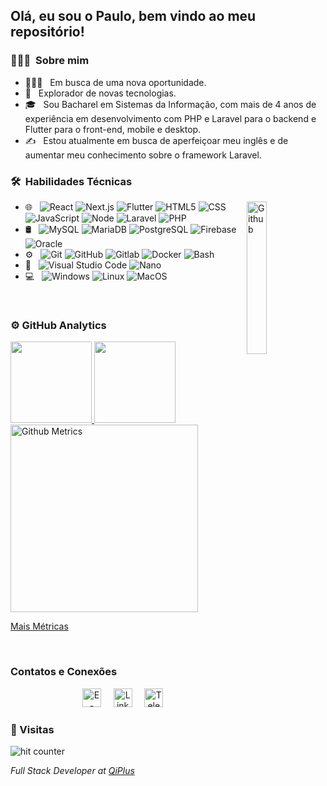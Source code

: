 <h2>Olá, eu sou o Paulo, bem vindo ao meu repositório!
<!--   <img src="https://media.giphy.com/media/12oufCB0MyZ1Go/giphy.gif" width="50"> -->
</h2>

<h3> 👨🏻‍💻 &nbsp;Sobre mim </h3>

- 👨🏻‍💻 &nbsp; Em busca de uma nova oportunidade.
- 🧭 &nbsp; Explorador de novas tecnologias.
- 🎓 &nbsp; Sou Bacharel em Sistemas da Informação, com mais de 4 anos de experiência em desenvolvimento com PHP e Laravel para o backend e Flutter para o front-end, mobile e desktop.
- ✍️ &nbsp; Estou atualmente em busca de aperfeiçoar meu inglês e de aumentar meu conhecimento sobre o framework Laravel.

<h3> 🛠 &nbsp;Habilidades Técnicas </h3>
<img width="25%" align="right" alt="Github" src="https://media.giphy.com/media/M9gbBd9nbDrOTu1Mqx/giphy.gif" />

- 🌐 &nbsp;
  ![React](https://img.shields.io/badge/-React-333333?style=flat&logo=react)
  ![Next.js](https://img.shields.io/badge/-Next.js-333333?style=flat&logo=next.js)
  ![Flutter](https://img.shields.io/badge/-Flutter-333333?style=flat&logo=flutter)
  ![HTML5](https://img.shields.io/badge/-HTML5-333333?style=flat&logo=HTML5)
  ![CSS](https://img.shields.io/badge/-CSS-333333?style=flat&logo=CSS3&logoColor=1572B6)
  ![JavaScript](https://img.shields.io/badge/-JavaScript-333333?style=flat&logo=javascript)
  ![Node](https://img.shields.io/badge/-Node-333333?style=flat&logo=typescript)
  ![Laravel](https://img.shields.io/badge/-Laravel-333333?style=flat&logo=laravel)
  ![PHP](https://img.shields.io/badge/-PHP-333333?style=flat&logo=php&logoColor=4bc425)
- 🛢 &nbsp;
  ![MySQL](https://img.shields.io/badge/-MySQL-333333?style=flat&logo=mysql)
  ![MariaDB](https://img.shields.io/badge/-MariaDB-333333?style=flat&logo=mariadb)
  ![PostgreSQL](https://img.shields.io/badge/-PostgreSQL-333333?style=flat&logo=postgresql)
  ![Firebase](https://img.shields.io/badge/-Firebase-333333?style=flat&logo=firebase)
  ![Oracle](https://img.shields.io/badge/-Oracle-333333?style=flat&logo=oracle)
- ⚙️ &nbsp;
  ![Git](https://img.shields.io/badge/-Git-333333?style=flat&logo=git)
  ![GitHub](https://img.shields.io/badge/-GitHub-333333?style=flat&logo=github)
  ![Gitlab](https://img.shields.io/badge/-Gitlab-333333?style=flat&logo=gitlab)
  ![Docker](https://img.shields.io/badge/-docker-333333?style=flat&logo=docker)
  ![Bash](https://img.shields.io/badge/-Terminal-333333?style=flat&logo=powershell)
- 🔧 &nbsp;
  ![Visual Studio Code](https://img.shields.io/badge/-Visual%20Studio%20Code-333333?style=flat&logo=visual-studio-code&logoColor=007ACC)
  ![Nano](https://img.shields.io/badge/-Nano-333333?style=flat&logo=nano&logoColor=007ACC)
- 💻 &nbsp;
  ![Windows](https://img.shields.io/badge/-Windows-333333?style=flat&logo=windows&logoColor=007ACC)
  ![Linux](https://img.shields.io/badge/-Linux-333333?style=flat&logo=linux&logoColor=007ACC)
  ![MacOS](https://img.shields.io/badge/-MacOS-333333?style=flat&logo=macos&logoColor=007ACC)

<br/>

<h3> ⚙️  GitHub Analytics </h3> 
  
<a href="https://github.com/paulowender">
  <img height="130em" src="https://github-readme-stats.vercel.app/api?username=paulowender&theme=react&show_icons=true" style"max-width: 100%;" />
  <img height="130em" src="https://github-readme-stats.vercel.app/api/top-langs/?username=paulowender&theme=react&layout=compact" style"max-width: 100%;" />
  <img height="300em" src="https://metrics.lecoq.io/paulowender" alt="Github Metrics" style"max-width: 100%;" />
</a>

<a href="https://metrics.lecoq.io/insights/paulowender" target="_blank"> Mais Métricas </a>

<!-- [![GitHub Streak](https://github-readme-streak-stats.herokuapp.com/?user=paulowender)](https://git.io/streak-stats) -->

<!--                                                                                        https://metrics.lecoq.io/insights/paulowender -->
<!-- [![trophy](https://github-profile-trophy.vercel.app/?username=paulowender&theme=dracula&column=3&margin-w=15&margin-h=15)](https://github.com/ryo-ma/github-profile-trophy) -->


<br/>

### Contatos e Conexões
<p align="center">
  <a href="mailto:opaulowender@gmail.com" target="_blank"><img src="https://cogumm.net/githubassets/my_svgs/gmail.svg" width="30px" alt="E-Mail"></a> &nbsp; &nbsp;
  <a href="https://www.linkedin.com/in/paulowender/" target="_blank"><img src="https://cogumm.net/githubassets/my_svgs/linkedin.svg" width="30px" alt="LinkedIn"></a> &nbsp; &nbsp;
<!--   <a href="https://instagram.com/cogumm" target="_blank"><img src="https://cogumm.net/githubassets/my_svgs/instagram.svg" width="30px" alt="Instagram"></a> &nbsp; &nbsp; -->
<!--   <a href="https://twitter.com/cogumm" target="_blank"><img src="https://cogumm.net/githubassets/my_svgs/twitter.svg" width="30px" alt="Twitter"></a> &nbsp; &nbsp; -->
  <a href="https://t.me/paulowender" target="_blank"><img src="https://cogumm.net/githubassets/my_svgs/telegram.svg" width="30px" alt="Telegram"></a> &nbsp; &nbsp;
<!--   <a href="https://discordapp.com/users/114420862161125378" target="_blank"><img src="https://cogumm.net/githubassets/my_svgs/discord.svg" width="30px" alt="Discord"></a> &nbsp; &nbsp; -->
</p>

<!-- ## Do you play ?
<a href="https://www.twitch.tv/xcogumm" target="_blank"><img src="https://cogumm.net/githubassets/svg/streaming/twitch.svg" style="vertical-align:top; margin:4px" alt="Twitch"></a>
<a href="http://steamcommunity.com/id/cogumm/" target="_blank"><img src="https://cogumm.net/githubassets/svg/social/steam.svg" style="vertical-align:top; margin:4px" alt="Steam"></a> -->

<h3>🧍 Visitas </h3>
  <img src="https://profile-counter.glitch.me/paulowender/count.svg" alt="hit counter" align="center">

<p>
    <em>
<!--       Desenvolvedor em busca de uma nova oportunidade. -->
        Full Stack Developer at <a href="https://qiplus.com.br">QiPlus</a><br />
    </em>
</p>
                                                        

<!--
**paulowender/paulowender** is a ✨ _special_ ✨ repository because its `README.md` (this file) appears on your GitHub profile.

Here are some ideas to get you started:

- 🔭 I’m currently working on ...
- 🌱 I’m currently learning ...
- 👯 I’m looking to collaborate on ...
- 🤔 I’m looking for help with ...
- 💬 Ask me about ...
- 📫 How to reach me: ...
- 😄 Pronouns: ...
- ⚡ Fun fact: ...
-->
